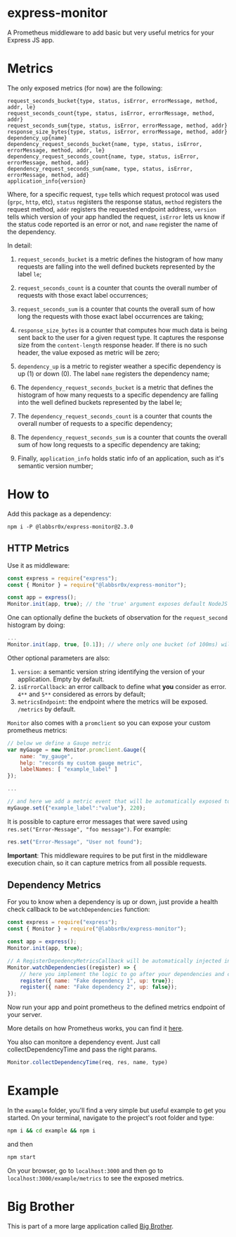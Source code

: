 # express-monitor

A Prometheus middleware to add basic but very useful metrics for your Express JS app.

# Metrics

The only exposed metrics (for now) are the following:

```
request_seconds_bucket{type, status, isError, errorMessage, method, addr, le}
request_seconds_count{type, status, isError, errorMessage, method, addr}
request_seconds_sum{type, status, isError, errorMessage, method, addr}
response_size_bytes{type, status, isError, errorMessage, method, addr}
dependency_up{name}
dependency_request_seconds_bucket{name, type, status, isError, errorMessage, method, addr, le}
dependency_request_seconds_count{name, type, status, isError, errorMessage, method, add}
dependency_request_seconds_sum{name, type, status, isError, errorMessage, method, add}
application_info{version}
```

Where, for a specific request, `type` tells which request protocol was used (`grpc`, `http`, etc), `status` registers the response status, `method` registers the request method, `addr` registers the requested endpoint address, `version` tells which version of your app handled the request, `isError` lets us know if the status code reported is an error or not, and `name` register the name of the dependency.

In detail:

1. `request_seconds_bucket` is a metric defines the histogram of how many requests are falling into the well defined buckets represented by the label `le`;

2. `request_seconds_count` is a counter that counts the overall number of requests with those exact label occurrences;

3. `request_seconds_sum` is a counter that counts the overall sum of how long the requests with those exact label occurrences are taking;

4. `response_size_bytes` is a counter that computes how much data is being sent back to the user for a given request type. It captures the response size from the `content-length` response header. If there is no such header, the value exposed as metric will be zero;

5. `dependency_up` is a metric to register weather a specific dependency is up (1) or down (0). The label `name` registers the dependency name;

6. The `dependency_request_seconds_bucket` is a metric that defines the histogram of how many requests to a specific dependency are falling into the well defined buckets represented by the label le;

7. The `dependency_request_seconds_count` is a counter that counts the overall number of requests to a specific dependency;

8. The `dependency_request_seconds_sum` is a counter that counts the overall sum of how long requests to a specific dependency are taking;

9. Finally, `application_info` holds static info of an application, such as it's semantic version number;

# How to

Add this package as a dependency:

```
npm i -P @labbsr0x/express-monitor@2.3.0
```

## HTTP Metrics

Use it as middleware:

```js
const express = require("express");
const { Monitor } = require("@labbsr0x/express-monitor");

const app = express();
Monitor.init(app, true); // the 'true' argument exposes default NodeJS metrics as well
```

One can optionally define the buckets of observation for the `request_second` histogram by doing:

```js
...
Monitor.init(app, true, [0.1]); // where only one bucket (of 100ms) will be given as output in the /metrics endpoint
```

Other optional parameters are also:
1. `version`: a semantic version string identifying the version of your application. Empty by default.
2. `isErrorCallback`: an error callback to define what **you** consider as error. `4**` and `5**` considered as errors by default;
3. `metricsEndpoint`: the endpoint where the metrics will be exposed. `/metrics` by default.

`Monitor` also comes with a `promclient` so you can expose your custom prometheus metrics:

```js
// below we define a Gauge metric
var myGauge = new Monitor.promclient.Gauge({
    name: "my_gauge",
    help: "records my custom gauge metric",
    labelNames: [ "example_label" ]
});

...

// and here we add a metric event that will be automatically exposed to /metrics endpoint
myGauge.set({"example_label":"value"}, 220);
```

It is possible to capture error messages that were saved using `res.set("Error-Message", "foo message")`. For example:

```js
res.set("Error-Message", "User not found");
```

**Important**: This middleware requires to be put first in the middleware execution chain, so it can capture metrics from all possible requests.

## Dependency Metrics

For you to know when a dependency is up or down, just provide a health check callback to be `watchDependencies` function:

```js
const express = require("express");
const { Monitor } = require("@labbsr0x/express-monitor");

const app = express();
Monitor.init(app, true);

// A RegisterDepedencyMetricsCallback will be automatically injected into the HealthCheckCallback
Monitor.watchDependencies((register) => {
    // here you implement the logic to go after your dependencies and check their health
    register({ name: "Fake dependency 1", up: true});
    register({ name: "Fake dependency 2", up: false});
});
```

Now run your app and point prometheus to the defined metrics endpoint of your server.

More details on how Prometheus works, you can find it [here](https://medium.com/@abilio.esteves/white-box-your-metrics-now-895a9e9d34ec).

You also can monitore a dependency event. Just call collectDependencyTime and pass the right params.

```js
Monitor.collectDependencyTime(req, res, name, type)
```
# Example

In the `example` folder, you'll find a very simple but useful example to get you started. On your terminal, navigate to the project's root folder and type:

```bash
npm i && cd example && npm i
```

and then

```bash
npm start
```

On your browser, go to `localhost:3000` and then go to `localhost:3000/example/metrics` to see the exposed metrics.

# Big Brother

This is part of a more large application called [Big Brother](https://github.com/labbsr0x/big-brother).



